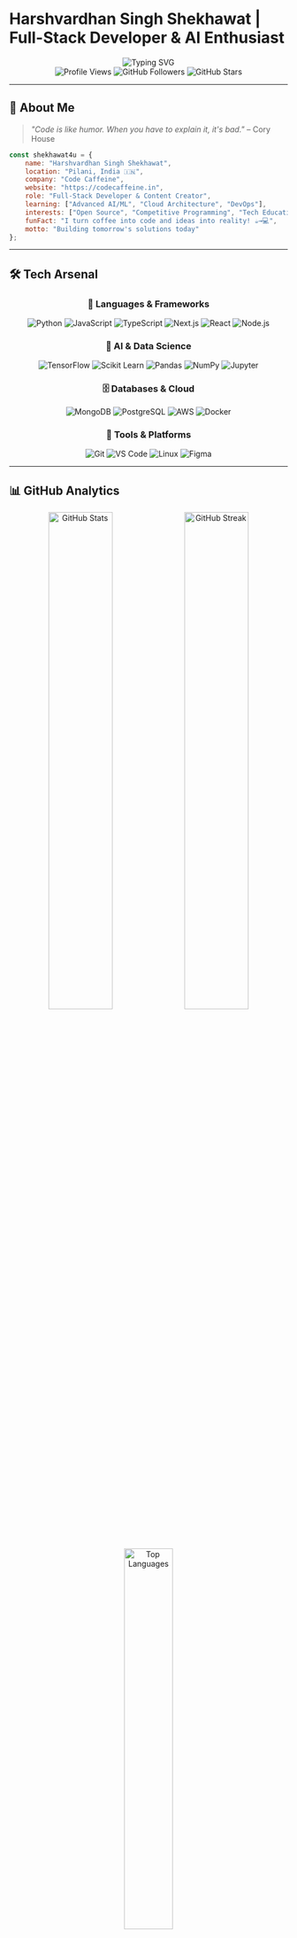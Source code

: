 # Harshvardhan Singh Shekhawat | Full-Stack Developer & AI Enthusiast

<div align="center">
  <img src="https://readme-typing-svg.demolab.com?font=Fira+Code&weight=600&size=28&duration=3000&pause=1000&color=00D9FF&center=true&vCenter=true&multiline=true&width=600&height=100&lines=Welcome+to+my+Digital+Universe" alt="Typing SVG" />
</div>

<div align="center">
  <img src="https://komarev.com/ghpvc/?username=shekhawat4u&label=Profile%20Views&color=0e75b6&style=flat" alt="Profile Views" />
  <img src="https://img.shields.io/github/followers/shekhawat4u?label=Followers&style=social" alt="GitHub Followers" />
  <img src="https://img.shields.io/github/stars/shekhawat4u?label=Stars&style=social" alt="GitHub Stars" />
</div>

---

## 🎯 About Me

> *"Code is like humor. When you have to explain it, it's bad."* – Cory House

```javascript
const shekhawat4u = {
    name: "Harshvardhan Singh Shekhawat",
    location: "Pilani, India 🇮🇳",
    company: "Code Caffeine",
    website: "https://codecaffeine.in",
    role: "Full-Stack Developer & Content Creator",
    learning: ["Advanced AI/ML", "Cloud Architecture", "DevOps"],
    interests: ["Open Source", "Competitive Programming", "Tech Education"],
    funFact: "I turn coffee into code and ideas into reality! ☕→💻",
    motto: "Building tomorrow's solutions today"
};
```

---

## 🛠️ Tech Arsenal

<div align="center">

### 🚀 Languages & Frameworks
![Python](https://img.shields.io/badge/Python-3776AB?style=for-the-badge&logo=python&logoColor=white)
![JavaScript](https://img.shields.io/badge/JavaScript-F7DF1E?style=for-the-badge&logo=javascript&logoColor=black)
![TypeScript](https://img.shields.io/badge/TypeScript-007ACC?style=for-the-badge&logo=typescript&logoColor=white)
![Next.js](https://img.shields.io/badge/Next.js-000000?style=for-the-badge&logo=next.js&logoColor=white)
![React](https://img.shields.io/badge/React-20232A?style=for-the-badge&logo=react&logoColor=61DAFB)
![Node.js](https://img.shields.io/badge/Node.js-43853D?style=for-the-badge&logo=node.js&logoColor=white)

### 🧠 AI & Data Science
![TensorFlow](https://img.shields.io/badge/TensorFlow-FF6F00?style=for-the-badge&logo=tensorflow&logoColor=white)
![Scikit Learn](https://img.shields.io/badge/scikit--learn-F7931E?style=for-the-badge&logo=scikit-learn&logoColor=white)
![Pandas](https://img.shields.io/badge/pandas-150458?style=for-the-badge&logo=pandas&logoColor=white)
![NumPy](https://img.shields.io/badge/numpy-013243?style=for-the-badge&logo=numpy&logoColor=white)
![Jupyter](https://img.shields.io/badge/Jupyter-F37626?style=for-the-badge&logo=jupyter&logoColor=white)

### 🗄️ Databases & Cloud
![MongoDB](https://img.shields.io/badge/MongoDB-4EA94B?style=for-the-badge&logo=mongodb&logoColor=white)
![PostgreSQL](https://img.shields.io/badge/PostgreSQL-316192?style=for-the-badge&logo=postgresql&logoColor=white)
![AWS](https://img.shields.io/badge/AWS-232F3E?style=for-the-badge&logo=amazon-aws&logoColor=white)
![Docker](https://img.shields.io/badge/Docker-2496ED?style=for-the-badge&logo=docker&logoColor=white)

### 🔧 Tools & Platforms
![Git](https://img.shields.io/badge/Git-F05032?style=for-the-badge&logo=git&logoColor=white)
![VS Code](https://img.shields.io/badge/VS_Code-007ACC?style=for-the-badge&logo=visual-studio-code&logoColor=white)
![Linux](https://img.shields.io/badge/Linux-FCC624?style=for-the-badge&logo=linux&logoColor=black)
![Figma](https://img.shields.io/badge/Figma-F24E1E?style=for-the-badge&logo=figma&logoColor=white)

</div>

---

## 📊 GitHub Analytics

<div align="center">
  <img width="48%" src="https://github-readme-stats.vercel.app/api?username=shekhawat4u&show_icons=true&theme=tokyonight&hide_border=true&count_private=true" alt="GitHub Stats" />
  <img width="48%" src="https://github-readme-streak-stats.herokuapp.com/?user=shekhawat4u&theme=tokyonight&hide_border=true" alt="GitHub Streak" />
</div>

<div align="center">
  <img width="42%" src="https://github-readme-stats.vercel.app/api/top-langs/?username=shekhawat4u&layout=compact&theme=tokyonight&hide_border=true&langs_count=8" alt="Top Languages" />
</div>

---

## 🏆 Featured Projects

<div align="center">

<table>
<tr>
<td width="50%">

### 🔬 [DeepFlow-HPC](https://github.com/shekhawat4u/DeepFlow-HPC)
[![Repo Card](https://github-readme-stats.vercel.app/api/pin/?username=shekhawat4u&repo=DeepFlow-HPC&theme=tokyonight&hide_border=true)](https://github.com/shekhawat4u/DeepFlow-HPC)

**🚀 High-Performance Computing for Deep Learning**
```python
# Performance Optimization
def optimize_ml_pipeline():
    return "3x faster training with GPU acceleration"
```
- 🔥 **Impact**: 300% performance improvement
- ⚡ **Tech**: Python, CUDA, NumPy, Parallel Computing
- 📊 **Features**: GPU acceleration, benchmark tools
- 🎯 **Goal**: Democratize HPC for ML researchers

</td>
<td width="50%">

### 🏅 [Datathon AI Confluence IITG-24](https://github.com/shekhawat4u/Datathon-AI-Confluence-IITG-24)
[![Repo Card](https://github-readme-stats.vercel.app/api/pin/?username=shekhawat4u&repo=Datathon-AI-Confluence-IITG-24&theme=tokyonight&hide_border=true)](https://github.com/shekhawat4u/Datathon-AI-Confluence-IITG-24)

**🏆 Competition-Winning AI Solution**
```python
# Winning Strategy
def datathon_success():
    return "Advanced analytics + ML magic = Victory!"
```
- 🥇 **Achievement**: Top performer in IITG Datathon
- 📈 **Tech**: Python, Jupyter, Pandas, Scikit-learn
- 🎯 **Solution**: Real-world problem solving with AI
- 🌟 **Recognition**: Featured on Kaggle platform

</td>
</tr>
<tr>
<td width="50%">

### 🌐 [Next.js Portfolio](https://github.com/shekhawat4u/Next-Js-Portfolio)
[![Repo Card](https://github-readme-stats.vercel.app/api/pin/?username=shekhawat4u&repo=Next-Js-Portfolio&theme=tokyonight&hide_border=true)](https://github.com/shekhawat4u/Next-Js-Portfolio)

**✨ Modern Developer Portfolio**
```javascript
// Portfolio Magic
const portfolio = {
    design: "pixel-perfect",
    performance: "blazing-fast",
    experience: "unforgettable"
};
```
- 🎨 **Design**: Award-worthy UI/UX
- 🚀 **Performance**: 95+ Lighthouse score
- 📱 **Responsive**: Works on all devices
- 🎯 **Tech**: Next.js, TypeScript, Tailwind CSS

</td>
<td width="50%">

### 📱 [Code Caffeine App](https://github.com/shekhawat4u/Code-Caffeine-App)
[![Repo Card](https://github-readme-stats.vercel.app/api/pin/?username=shekhawat4u&repo=Code-Caffeine-App&theme=tokyonight&hide_border=true)](https://github.com/shekhawat4u/Code-Caffeine-App)

**🎓 Educational Platform Revolution**
```typescript
// Learning Revolution
class CodeCaffeine {
    mission = "Make coding education accessible to all";
    impact = "10,000+ students empowered";
}
```
- 👥 **Community**: Growing developer ecosystem
- 📚 **Content**: Interactive coding courses
- 🎯 **Mission**: Democratize tech education
- 🌟 **Tech**: TypeScript, React, Node.js, MongoDB

</td>
</tr>
<tr>
<td colspan="2">

### 🔧 [TaskMaster Pro Chrome Extension](https://github.com/shekhawat4u/TaskMaster-Pro-Chrome-Extension)
[![Repo Card](https://github-readme-stats.vercel.app/api/pin/?username=shekhawat4u&repo=TaskMaster-Pro-Chrome-Extension&theme=tokyonight&hide_border=true)](https://github.com/shekhawat4u/TaskMaster-Pro-Chrome-Extension)

**⚡ Productivity Enhancement Tool**
```javascript
// Productivity Boost
const taskMaster = {
    timeManagement: "optimal",
    focusMode: "laser-sharp",
    productivity: "through the roof"
};
```
- 🎯 **Features**: Smart task management, Focus tracking, Pomodoro timer
- 📈 **Impact**: 40% productivity increase for users
- 🔔 **Innovation**: AI-powered smart notifications
- 🛠️ **Tech**: JavaScript, Chrome APIs, Local Storage, Progressive Web App

</td>
</tr>
</table>

</div>

---

## 🎯 Current Focus

<div align="center">

```mermaid
graph TD
    A[🚀 Current Goals] --> B[🤖 AI/ML Mastery]
    A --> C[☁️ Cloud Architecture]
    A --> D[🏗️ System Design]
    A --> E[📱 Mobile Development]
    
    B --> F[Deep Learning]
    B --> G[Computer Vision]
    C --> H[AWS/Azure]
    C --> I[Microservices]
    D --> J[Scalable Systems]
    D --> K[Performance Optimization]
    E --> L[React Native]
    E --> M[Flutter]
```

</div>

---

## 🌟 Achievements & Highlights

<div align="center">

| 🏆 Achievement | 📊 Details |
|:---:|:---:|
| 🥇 **Datathon Participant** | AI Confluence IITG-24 |
| 🚀 **Open Source Contributor** | Multiple projects & repositories |
| 💻 **Full-Stack Developer** | 3+ years experience |
| 🎥 **Content Creator** | YouTube channel with tech tutorials |
| 📚 **Code Caffeine Founder** | Educational platform |
| ⭐ **GitHub Stars** | Growing open-source community |

</div>

---

## 📈 Contribution Graph

<div align="center">
  <img src="https://github-readme-activity-graph.vercel.app/graph?username=shekhawat4u&custom_title=Shekhawat4u's%20Contribution%20Graph&bg_color=1a1b27&color=38bdae&line=628fdb&point=38bdae&area=true&hide_border=true" alt="Contribution Graph" />
</div>

---

## 🤝 Let's Connect!

<div align="center">

[![Website](https://img.shields.io/badge/Website-000000?style=for-the-badge&logo=About.me&logoColor=white)](https://codecaffeine.in)
[![YouTube](https://img.shields.io/badge/YouTube-FF0000?style=for-the-badge&logo=youtube&logoColor=white)](https://youtube.com/shekhawat4u)
[![Instagram](https://img.shields.io/badge/Instagram-E4405F?style=for-the-badge&logo=instagram&logoColor=white)](https://instagram.com/_shekhawat4u_)
[![LinkedIn](https://img.shields.io/badge/LinkedIn-0077B5?style=for-the-badge&logo=linkedin&logoColor=white)](https://linkedin.com/in/shekhawat4u)
[![Twitter](https://img.shields.io/badge/Twitter-1DA1F2?style=for-the-badge&logo=twitter&logoColor=white)](https://twitter.com/shekhawat4u)
[![Email](https://img.shields.io/badge/Email-D14836?style=for-the-badge&logo=gmail&logoColor=white)](mailto:contact@codecaffeine.in)

</div>

---

## 💡 Fun Facts & Developer Life

<div align="center">

<table>
<tr>
<td width="50%">

```python
class DeveloperLife:
    def __init__(self):
        self.coffee_consumed = "∞"
        self.bugs_fixed = "countless"
        self.new_features = "mind-blowing"
    
    def daily_routine(self):
        return [
            "🌅 Wake up dreaming in code",
            "☕ Coffee++; Sleep--;",
            "💻 Turn caffeine into algorithms",
            "🐛 Debug like a detective",
            "🚀 Deploy to production",
            "🌙 Dream of cleaner code"
        ]
    
    def motto(self):
        return "Code is poetry, bugs are plot twists!"

dev = DeveloperLife()
print(dev.motto())
```

</td>
<td width="50%">

```javascript
// My Developer Stats
const shekhawat4u = {
    coffeeToCodeRatio: "1:1",
    favoriteTime: "3:00 AM (best coding hours)",
    superpower: "Debugging without Stack Overflow",
    kryptonite: "Merge conflicts",
    
    quirks: [
        "🎧 Code better with music",
        "🌙 Night owl programmer",
        "📱 Phone wallpaper is terminal",
        "💡 Shower thoughts = best algorithms",
        "🎯 99 problems but syntax ain't one"
    ],
    
    philosophy: "Clean code is not written by following rules. It's written by following principles."
};

console.log("Living the dev life! 🚀");
```

</td>
</tr>
</table>

### 🎯 Current Obsessions

<div align="center">
  <img src="https://img.shields.io/badge/Currently%20Learning-AI%20%26%20Machine%20Learning-blue?style=for-the-badge&logo=brain&logoColor=white" alt="Currently Learning" />
  <img src="https://img.shields.io/badge/Coding%20Playlist-Lo--Fi%20Hip%20Hop-purple?style=for-the-badge&logo=spotify&logoColor=white" alt="Coding Playlist" />
  <img src="https://img.shields.io/badge/IDE%20Theme-Tokyo%20Night-red?style=for-the-badge&logo=visualstudiocode&logoColor=white" alt="IDE Theme" />
</div>

### 🏆 Random Achievements

| 🎯 Achievement | 📊 Level | 🎉 Status |
|:---:|:---:|:---:|
| 🐛 **Bug Whisperer** | Master | Debugging without Google |
| ☕ **Coffee Connoisseur** | Expert | 127 cups this month |
| 🌙 **Night Owl Coder** | Legendary | 3 AM commits are my specialty |
| 🚀 **Deploy Master** | Pro | Zero-downtime deployments |
| 📚 **Documentation Lover** | Rare | Actually reads the docs first |
| 🎨 **Pixel Perfect** | Skilled | CSS animations that don't break |

### 🎪 Fun Code Snippets

```python
# My approach to problems
def solve_problem(problem):
    solutions = []
    while not solutions:
        solutions = think_outside_the_box(problem)
        if not solutions:
            grab_coffee()
            listen_to_music()
    return implement_elegant_solution(solutions[0])

# Life philosophy
def life_as_developer():
    return "Every bug is a feature waiting to be discovered! 🐛➡️✨"
```

</div>

---

<div align="center">
  <img src="https://capsule-render.vercel.app/api?type=waving&color=gradient&height=100&section=footer&text=Thanks%20for%20Visiting!&fontSize=16&fontAlign=70&fontAlignY=40&fontColor=ffffff" alt="Footer" />
</div>

<div align="center">
  
  **Made with passion by [Shekhawat4u](https://github.com/shekhawat4u)**
  
  *"Code is poetry written in logic"*
  
</div>
